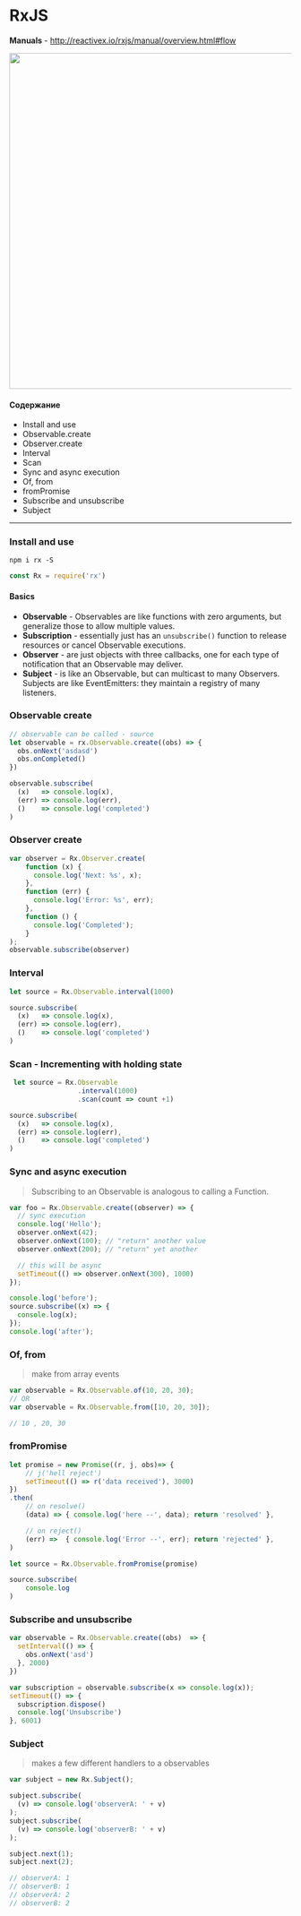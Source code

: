 # RxJS

**Manuals** - http://reactivex.io/rxjs/manual/overview.html#flow


<p align="center" style="text-align:center;">
  <img src="https://github.com/Nikeweke/RxJS/blob/master/schema-rxjs.png?raw=true" width="600" />
</p>


#### Содержание
* Install and use
* Observable.create
* Observer.create
* Interval
* Scan
* Sync and async execution 
* Of, from
* fromPromise
* Subscribe and unsubscribe
* Subject
--- 

### Install and use 
```
npm i rx -S
```

```js
const Rx = require('rx')
```

#### Basics
* **Observable** - Observables are like functions with zero arguments, but generalize those to allow multiple values.
* **Subscription** - essentially just has an `unsubscribe()` function to release resources or cancel Observable executions.
* **Observer** - are just objects with three callbacks, one for each type of notification that an Observable may deliver. 
* **Subject** - is like an Observable, but can multicast to many Observers. Subjects are like EventEmitters: they maintain a registry of many listeners.

### Observable create
```js
// observable can be called - source
let observable = rx.Observable.create((obs) => {
  obs.onNext('asdasd')
  obs.onCompleted()
})

observable.subscribe(
  (x)   => console.log(x),
  (err) => console.log(err),
  ()    => console.log('completed')
)
```



### Observer create
```js
var observer = Rx.Observer.create(
    function (x) {
      console.log('Next: %s', x);
    },
    function (err) {
      console.log('Error: %s', err);
    },
    function () {
      console.log('Completed');
    }
);
observable.subscribe(observer)
```

### Interval 
```js
let source = Rx.Observable.interval(1000)

source.subscribe(
  (x)   => console.log(x),
  (err) => console.log(err),
  ()    => console.log('completed')
)
```

### Scan - Incrementing with holding state
```js
 let source = Rx.Observable
                 .interval(1000)
                 .scan(count => count +1)

source.subscribe(
  (x)   => console.log(x),
  (err) => console.log(err),
  ()    => console.log('completed')
)
```

### Sync and async execution
> Subscribing to an Observable is analogous to calling a Function. 
```js
var foo = Rx.Observable.create((observer) => {
  // sync execution
  console.log('Hello');
  observer.onNext(42);
  observer.onNext(100); // "return" another value
  observer.onNext(200); // "return" yet another

  // this will be async
  setTimeout(() => observer.onNext(300), 1000) 
});

console.log('before');
source.subscribe((x) => {
  console.log(x);
});
console.log('after');
```

### Of, from
> make from array events 
```js
var observable = Rx.Observable.of(10, 20, 30);
// OR
var observable = Rx.Observable.from([10, 20, 30]);

// 10 , 20, 30
```

### fromPromise
```js
let promise = new Promise((r, j, obs)=> {
    // j('hell reject')
    setTimeout(() => r('data received'), 3000)
})
.then(
    // on resolve() 
    (data) => { console.log('here --', data); return 'resolved' },

    // on reject()
    (err) =>  { console.log('Error --', err); return 'rejected' },
)

let source = Rx.Observable.fromPromise(promise)

source.subscribe(
    console.log                        
)
```

### Subscribe and unsubscribe
```js
var observable = Rx.Observable.create((obs)  => {
  setInterval(() => { 
    obs.onNext('asd')
  }, 2000)
})

var subscription = observable.subscribe(x => console.log(x));
setTimeout(() => {
  subscription.dispose()
  console.log('Unsubscribe')
}, 6001)
```

### Subject
> makes a few different handlers to a observables
```js
var subject = new Rx.Subject();

subject.subscribe(
  (v) => console.log('observerA: ' + v)
);
subject.subscribe(
  (v) => console.log('observerB: ' + v)
);

subject.next(1);
subject.next(2);

// observerA: 1
// observerB: 1
// observerA: 2
// observerB: 2
```

